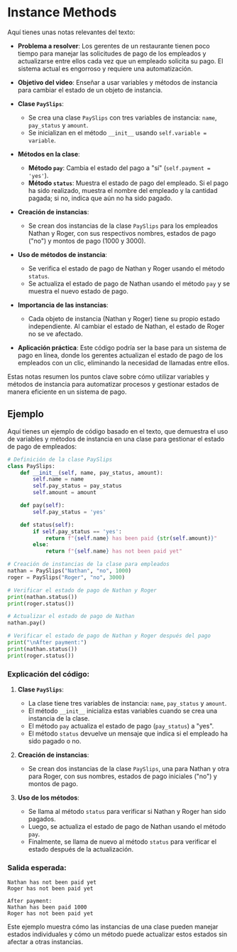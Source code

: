 # Instance Methods

Aquí tienes unas notas relevantes del texto:

- **Problema a resolver**: Los gerentes de un restaurante tienen poco tiempo para manejar las solicitudes de pago de los empleados y actualizarse entre ellos cada vez que un empleado solicita su pago. El sistema actual es engorroso y requiere una automatización.

- **Objetivo del video**: Enseñar a usar variables y métodos de instancia para cambiar el estado de un objeto de instancia.

- **Clase `PaySlips`**:
  - Se crea una clase `PaySlips` con tres variables de instancia: `name`, `pay_status` y `amount`.
  - Se inicializan en el método `__init__` usando `self.variable = variable`.
  
- **Métodos en la clase**:
  - **Método `pay`**: Cambia el estado del pago a "sí" (`self.payment = 'yes'`).
  - **Método `status`**: Muestra el estado de pago del empleado. Si el pago ha sido realizado, muestra el nombre del empleado y la cantidad pagada; si no, indica que aún no ha sido pagado.

- **Creación de instancias**:
  - Se crean dos instancias de la clase `PaySlips` para los empleados Nathan y Roger, con sus respectivos nombres, estados de pago ("no") y montos de pago (1000 y 3000).

- **Uso de métodos de instancia**:
  - Se verifica el estado de pago de Nathan y Roger usando el método `status`.
  - Se actualiza el estado de pago de Nathan usando el método `pay` y se muestra el nuevo estado de pago.
  
- **Importancia de las instancias**:
  - Cada objeto de instancia (Nathan y Roger) tiene su propio estado independiente. Al cambiar el estado de Nathan, el estado de Roger no se ve afectado.
  
- **Aplicación práctica**: Este código podría ser la base para un sistema de pago en línea, donde los gerentes actualizan el estado de pago de los empleados con un clic, eliminando la necesidad de llamadas entre ellos.

Estas notas resumen los puntos clave sobre cómo utilizar variables y métodos de instancia para automatizar procesos y gestionar estados de manera eficiente en un sistema de pago.

## Ejemplo

Aquí tienes un ejemplo de código basado en el texto, que demuestra el uso de variables y métodos de instancia en una clase para gestionar el estado de pago de empleados:

```python
# Definición de la clase PaySlips
class PaySlips:
    def __init__(self, name, pay_status, amount):
        self.name = name
        self.pay_status = pay_status
        self.amount = amount

    def pay(self):
        self.pay_status = 'yes'

    def status(self):
        if self.pay_status == 'yes':
            return f"{self.name} has been paid {str(self.amount)}"
        else:
            return f"{self.name} has not been paid yet"

# Creación de instancias de la clase para empleados
nathan = PaySlips("Nathan", "no", 1000)
roger = PaySlips("Roger", "no", 3000)

# Verificar el estado de pago de Nathan y Roger
print(nathan.status())
print(roger.status())

# Actualizar el estado de pago de Nathan
nathan.pay()

# Verificar el estado de pago de Nathan y Roger después del pago
print("\nAfter payment:")
print(nathan.status())
print(roger.status())
```

### Explicación del código:

1. **Clase `PaySlips`**:
   - La clase tiene tres variables de instancia: `name`, `pay_status` y `amount`.
   - El método `__init__` inicializa estas variables cuando se crea una instancia de la clase.
   - El método `pay` actualiza el estado de pago (`pay_status`) a "yes".
   - El método `status` devuelve un mensaje que indica si el empleado ha sido pagado o no.

2. **Creación de instancias**:
   - Se crean dos instancias de la clase `PaySlips`, una para Nathan y otra para Roger, con sus nombres, estados de pago iniciales ("no") y montos de pago.

3. **Uso de los métodos**:
   - Se llama al método `status` para verificar si Nathan y Roger han sido pagados.
   - Luego, se actualiza el estado de pago de Nathan usando el método `pay`.
   - Finalmente, se llama de nuevo al método `status` para verificar el estado después de la actualización.

### Salida esperada:

```plaintext
Nathan has not been paid yet
Roger has not been paid yet

After payment:
Nathan has been paid 1000
Roger has not been paid yet
```

Este ejemplo muestra cómo las instancias de una clase pueden manejar estados individuales y cómo un método puede actualizar estos estados sin afectar a otras instancias.